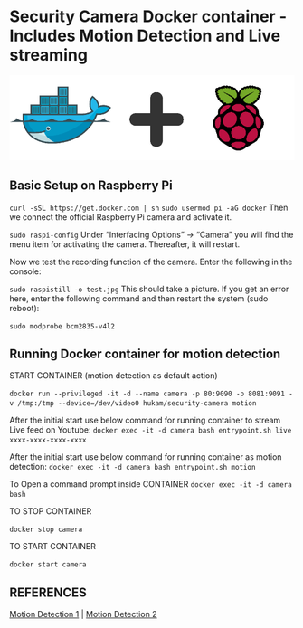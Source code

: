 # Security Camera Docker container - Includes Motion Detection and Live streaming
![Docker & Raspberry Pi](/assets/images/docker+rpi.png)

## Basic Setup on Raspberry Pi

`curl -sSL https://get.docker.com | sh`
`sudo usermod pi -aG docker`
Then we connect the official Raspberry Pi camera and activate it.

`sudo raspi-config`
Under “Interfacing Options” -> “Camera” you will find the menu item for activating the camera. Thereafter, it will restart.

Now we test the recording function of the camera. Enter the following in the console:

`sudo raspistill -o test.jpg`
This should take a picture. If you get an error here, enter the following command and then restart the system (sudo reboot):

`sudo modprobe bcm2835-v4l2`

## Running Docker container for motion detection

START CONTAINER (motion detection as default action)

`docker run --privileged -it -d --name camera -p 80:9090 -p 8081:9091 -v /tmp:/tmp --device=/dev/video0 hukam/security-camera motion`

After the initial start use below command for running container to stream Live feed on Youtube:
`docker exec -it -d camera bash entrypoint.sh live xxxx-xxxx-xxxx-xxxx`

After the initial start use below command for running container as motion detection:
`docker exec -it -d camera bash entrypoint.sh motion`

To Open a command prompt inside CONTAINER
`docker exec -it -d camera bash`

TO STOP CONTAINER

`docker stop camera`

TO START CONTAINER

`docker start camera`

## REFERENCES
[Motion Detection 1](https://github.com/remonlam/rpi-docker-motion)
 |
[Motion Detection 2](https://github.com/yushi/rpi-dockerfile)

